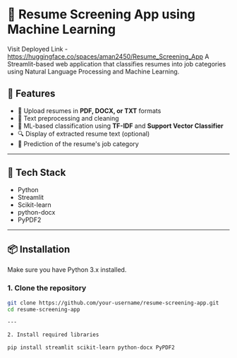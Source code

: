 # 📄 Resume Screening App using Machine Learning
Visit Deployed Link - https://huggingface.co/spaces/aman2450/Resume_Screening_App
A Streamlit-based web application that classifies resumes into job categories using Natural Language Processing and Machine Learning.

## 🚀 Features

- 📁 Upload resumes in **PDF, DOCX, or TXT** formats
- 🧹 Text preprocessing and cleaning
- 🧠 ML-based classification using **TF-IDF** and **Support Vector Classifier**
- 🔍 Display of extracted resume text (optional)
- 🎯 Prediction of the resume's job category

---

## 🧰 Tech Stack

- Python
- Streamlit
- Scikit-learn
- python-docx
- PyPDF2

---

## 📦 Installation

Make sure you have Python 3.x installed.

### 1. Clone the repository

```bash
git clone https://github.com/your-username/resume-screening-app.git
cd resume-screening-app

---

2. Install required libraries

pip install streamlit scikit-learn python-docx PyPDF2
